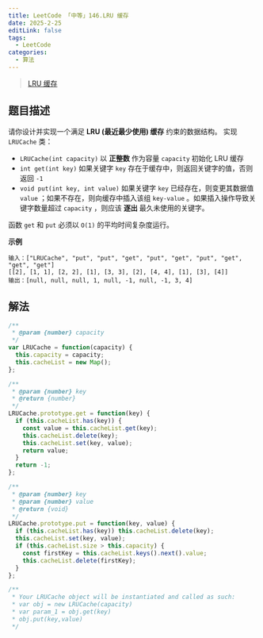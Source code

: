 ```yaml
---
title: LeetCode 「中等」146.LRU 缓存
date: 2025-2-25
editLink: false
tags:
  - LeetCode
categories:
  - 算法
---
```


> [LRU 缓存](https://leetcode.cn/problems/lru-cache/description/)

## 题目描述

请你设计并实现一个满足 **LRU (最近最少使用) 缓存** 约束的数据结构。
实现 `LRUCache` 类：
- `LRUCache(int capacity)` 以 **正整数** 作为容量 `capacity` 初始化 LRU 缓存
- `int get(int key)` 如果关键字 `key` 存在于缓存中，则返回关键字的值，否则返回 `-1`
- `void put(int key, int value)` 如果关键字 `key` 已经存在，则变更其数据值 `value` ；如果不存在，则向缓存中插入该组 `key-value` 。如果插入操作导致关键字数量超过 `capacity` ，则应该 **逐出** 最久未使用的关键字。

函数 `get` 和 `put` 必须以 `O(1)` 的平均时间复杂度运行。

**示例**

```
输入：["LRUCache", "put", "put", "get", "put", "get", "put", "get", "get", "get"]
[[2], [1, 1], [2, 2], [1], [3, 3], [2], [4, 4], [1], [3], [4]]
输出：[null, null, null, 1, null, -1, null, -1, 3, 4]
```

## 解法

```js
/**
 * @param {number} capacity
 */
var LRUCache = function(capacity) {
  this.capacity = capacity;
  this.cacheList = new Map();
};

/**
 * @param {number} key
 * @return {number}
 */
LRUCache.prototype.get = function(key) {
  if (this.cacheList.has(key)) {
    const value = this.cacheList.get(key);
    this.cacheList.delete(key);
    this.cacheList.set(key, value);
    return value;
  }
  return -1;
};

/**
 * @param {number} key
 * @param {number} value
 * @return {void}
 */
LRUCache.prototype.put = function(key, value) {
  if (this.cacheList.has(key)) this.cacheList.delete(key);
  this.cacheList.set(key, value);
  if (this.cacheList.size > this.capacity) {
    const firstKey = this.cacheList.keys().next().value;
    this.cacheList.delete(firstKey);
  }
};

/**
 * Your LRUCache object will be instantiated and called as such:
 * var obj = new LRUCache(capacity)
 * var param_1 = obj.get(key)
 * obj.put(key,value)
 */
```
